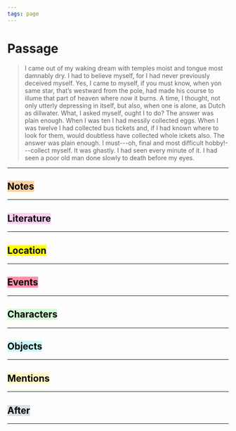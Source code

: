 ```yaml
---
tags: page
---
```


# Passage
> I came out of my waking dream with temples moist and tongue most damnably dry. I had to believe myself, for I had never previously deceived myself. Yes, I came to myself, if you must know, when yon same star, that’s westward from the pole, had made his course to illume that part of heaven where now it burns. A time, I thought, not only utterly depressing in itself, but also, when one is alone, as Dutch as dillwater. What, I asked myself, ought I to do? The answer was plain enough. When I was ten I had messily collected eggs. When I was twelve I had collected bus tickets and, if I had known where to look for them, would doubtless have collected whole ickets also. The answer was plain enough. I must---oh, final and most difficult hobby!---collect myself. It was ghastly. I had seen every minute of it. I had seen a poor old man done slowly to death before my eyes.

---
## <mark style="background: #FFB86CA6;">Notes</mark>
---

## <mark style="background: #FFB8EBA6;">Literature</mark>
---

## <mark class="hltr-purple">Location</mark>
---

## <mark style="background: #FF5582A6;">Events</mark>
---

## <mark style="background: #BBFABBA6;">Characters</mark>
---

## <mark style="background: #ABF7F7A6;">Objects</mark>
---

## <mark style="background: #FFF3A3A6;">Mentions</mark>
---

## <mark style="background: #CACFD9A6;">After</mark>
---